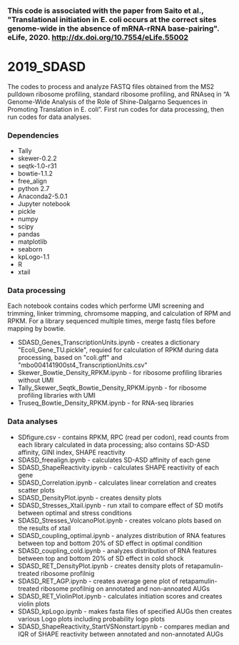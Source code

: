 ### This code is associated with the paper from Saito et al., "Translational initiation in E. coli occurs at the correct sites genome-wide in the absence of mRNA-rRNA base-pairing". eLife, 2020. http://dx.doi.org/10.7554/eLife.55002
# 2019_SDASD

The codes to process and analyze FASTQ files obtained from the MS2 pulldown ribosome profiling, standard ribosome profiling, and RNAseq in “A Genome-Wide Analysis of the Role of Shine-Dalgarno Sequences in Promoting Translation in E. coli”. First run codes for data processing, then run codes for data analyses.

### Dependencies
* Tally
* skewer-0.2.2
* seqtk-1.0-r31
* bowtie-1.1.2
* free_align
* python 2.7
* Anaconda2-5.0.1
* Jupyter notebook
* pickle
* numpy
* scipy
* pandas
* matplotlib
* seaborn
* kpLogo-1.1
* R
* xtail

### Data processing
Each notebook contains codes which performe UMI screening and trimming, linker trimming, chromsome mapping, and calculation of RPM and RPKM. For a library sequenced multiple times, merge fastq files before mapping by bowtie. 
* SDASD_Genes_TranscriptionUnits.ipynb - creates a dictionary "Ecoli_Gene_TU.pickle", requied for calculation of RPKM during data processing, based on "coli.gff" and "mbo004141900st4_TranscriptionUnits.csv"
* Skewer_Bowtie_Density_RPKM.ipynb - for ribosome profiling libraries without UMI 
* Tally_Skewer_Seqtk_Bowtie_Density_RPKM.ipynb - for ribosome profiling libraries with UMI
* Truseq_Bowtie_Density_RPKM.ipynb - for RNA-seq libraries

### Data analyses
* SDfigure.csv - contains RPKM, RPC (read per codon), read counts from each library calculated in data processing; also contains SD-ASD affinity, GINI index, SHAPE reactivity
* SDASD_freealign.ipynb - calculates SD-ASD affinity of each gene
* SDASD_ShapeReactivity.ipynb - calculates SHAPE reactivity of each gene 
* SDASD_Correlation.ipynb - calculates linear correlation and creates scatter plots
* SDASD_DensityPlot.ipynb - creates density plots 
* SDASD_Stresses_Xtail.ipynb - run xtail to compare effect of SD motifs between optimal and stress conditions
* SDASD_Stresses_VolcanoPlot.ipynb - creates volcano plots based on the results of xtail
* SDASD_coupling_optimal.ipynb - analyzes distribution of RNA features between top and bottom 20% of SD effect in optimal condition 
* SDASD_coupling_cold.ipynb - analyzes distribution of RNA features between top and bottom 20% of SD effect in cold shock 
* SDASD_RET_DensityPlot.ipynb - creates density plots of retapamulin-treated ribosome profilnig
* SDASD_RET_AGP.ipynb - creates average gene plot of retapamulin-treated ribosome profilnig on annotated and non-annoated AUGs
* SDASD_RET_ViolinPlot.ipynb - calculates initiation scores and creates violin plots
* SDASD_kpLogo.ipynb - makes fasta files of specified AUGs then creates various Logo plots including probability logo plots 
* SDASD_ShapeReactivity_StartVSNonstart.ipynb - compares median and IQR of SHAPE reactivity between annotated and non-annotated AUGs

